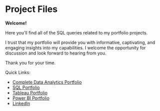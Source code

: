 # Project Files
**Welcome!**

Here you'll find all of the SQL queries related to my portfolio projects.

I trust that my portfolio will provide you with informative, captivating, and engaging insights into my capabilities. 
I welcome the opportunity for discussion and look forward to hearing from you.

Thank you for your time.

Quick Links:
* [Complete Data Analytics Portfolio](https://phelpsbp.github.io)
* [SQL Portfolio](https://github.com/phelpsbp/Project-Files/tree/main/SQL)
* [Tableau Portfolio](https://public.tableau.com/app/profile/brittany.everette/vizzes)
* [Power BI Portfolio](https://www.novypro.com/profile_projects/brittanyphelps)
* [LinkedIn](https://www.linkedin.com/in/brittany-everette/)
